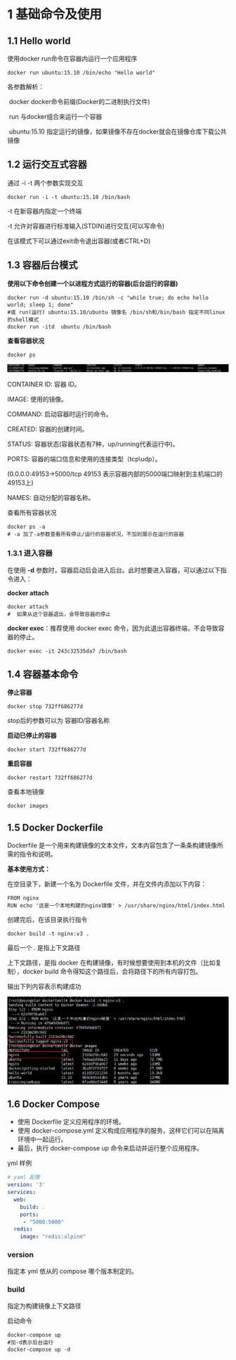 # 1 基础命令及使用

## 1.1 Hello world

使用docker run命令在容器内运行一个应用程序

```shell
docker run ubuntu:15.10 /bin/echo "Hello world"
```

各参数解析：

​	docker  docker命令前缀(Docker的二进制执行文件)

​	run 与docker组合来运行一个容器

​	ubuntu:15.10 指定运行的镜像，如果镜像不存在docker就会在镜像仓库下载公共镜像

## 1.2 运行交互式容器

通过 -i -t 两个参数实现交互

```shell
docker run -i -t ubuntu:15.10 /bin/bash
```

-t 在新容器内指定一个终端

-t 允许对容器进行标准输入(STDIN)进行交互(可以写命令)

在该模式下可以通过exit命令退出容器(或者CTRL+D)

## 1.3 容器后台模式

**使用以下命令创建一个以进程方式运行的容器(后台运行的容器)**

```shell
docker run -d ubuntu:15.10 /bin/sh -c "while true; do echo hello world; sleep 1; done"
#或 run(运行) ubuntu:15.10/ubuntu 镜像名 /bin/sh和/bin/bash 指定不同linux的shell模式
docker run -itd  ubuntu /bin/bash
```

**查看容器状况**

```shell
docker ps
```

![image-20210505164519508](docker基础.assets/image-20210505164519508.png)

CONTAINER ID: 容器 ID。

IMAGE: 使用的镜像。

COMMAND: 启动容器时运行的命令。

CREATED: 容器的创建时间。

STATUS: 容器状态(容器状态有7种，up/running代表运行中)。

PORTS: 容器的端口信息和使用的连接类型（tcp\udp）。

(0.0.0.0:49153->5000/tcp 49153  表示容器内部的5000端口映射到主机端口的49153上)

NAMES: 自动分配的容器名称。

查看所有容器状况

```shell
docker ps -a
# -a 加了-a参数查看所有停止/运行的容器状况，不加则展示在运行的容器
```

### 1.3.1 进入容器

在使用 **-d** 参数时，容器启动后会进入后台。此时想要进入容器，可以通过以下指令进入：

**docker attach**

```shell
docker attach
#  如果从这个容器退出，会导致容器的停止
```

**docker exec**：推荐使用 docker exec 命令，因为此退出容器终端，不会导致容器的停止。

```shell
docker exec -it 243c32535da7 /bin/bash
```



## 1.4 容器基本命令

**停止容器**

```shell
docker stop 732ff686277d
```

stop后的参数可以为 容器ID/容器名称

**启动已停止的容器**

```shell
docker start 732ff686277d 
```

**重启容器**

```shell
docker restart 732ff686277d 
```

查看本地镜像

```shell
docker images
```



## 1.5 Docker Dockerfile

Dockerfile 是一个用来构建镜像的文本文件，文本内容包含了一条条构建镜像所需的指令和说明。

**基本使用方式：**

在空目录下，新建一个名为 Dockerfile 文件，并在文件内添加以下内容：

```shell
FROM nginx
RUN echo '这是一个本地构建的nginx镜像' > /usr/share/nginx/html/index.html
```

创建完后，在该目录执行指令

```shell
docker build -t nginx:v3 .
```

最后一个 . 是指上下文路径

上下文路径，是指 docker 在构建镜像，有时候想要使用到本机的文件（比如复制），docker build 命令得知这个路径后，会将路径下的所有内容打包。

输出下列内容表示构建成功

![image-20210505194111731](docker基础.assets/image-20210505194111731.png)



## 1.6 Docker Compose

- 使用 Dockerfile 定义应用程序的环境。
- 使用 docker-compose.yml 定义构成应用程序的服务，这样它们可以在隔离环境中一起运行。
- 最后，执行 docker-compose up 命令来启动并运行整个应用程序。

yml 样例

```yml
# yaml 配置
version: '3'
services:
  web:
    build: .
    ports:
     - "5000:5000"
  redis:
    image: "redis:alpine"
```

### version

指定本 yml 依从的 compose 哪个版本制定的。

### build

指定为构建镜像上下文路径

启动命令

```shell
docker-compose up
#加-d表示后台运行
docker-compose up -d
```

















